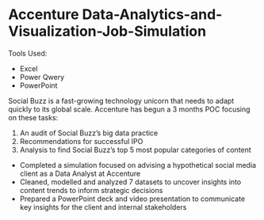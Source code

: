 # Accenture Data-Analytics-and-Visualization-Job-Simulation

Tools Used:
- Excel
- Power Qwery
- PowerPoint

Social Buzz is a fast-growing technology unicorn that needs to adapt quickly to its global scale. Accenture has begun a 3 months POC focusing on these tasks:
1. An audit of Social Buzz’s big data practice
2. Recommendations for successful IPO
3. Analysis to find Social Buzz’s top 5 most popular categories of content


- Completed a simulation focused on advising a hypothetical social media client as a Data Analyst at Accenture
- Cleaned, modelled and analyzed 7 datasets to uncover insights into content trends to inform strategic decisions
- Prepared a PowerPoint deck and video presentation to communicate key insights for the client and internal stakeholders
